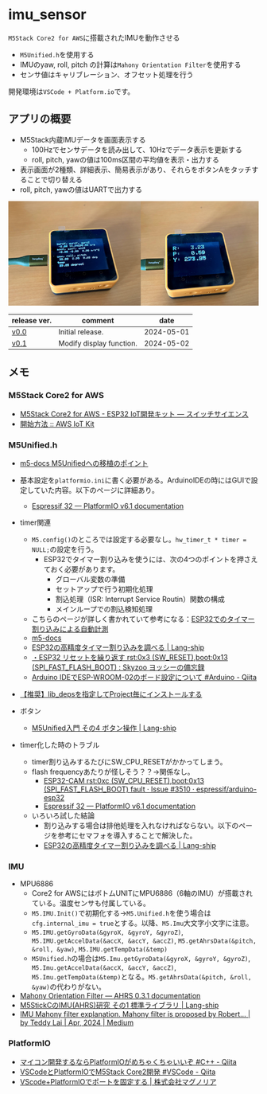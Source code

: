 # imu_sensor
`M5Stack Core2 for AWS`に搭載されたIMUを動作させる
- `M5Unified.h`を使用する
- IMUのyaw, roll, pitch の計算は`Mahony Orientation Filter`を使用する
- センサ値はキャリブレーション、オフセット処理を行う

開発環境は`VSCode + Platform.io`です。

## アプリの概要
- M5Stack内蔵IMUデータを画面表示する
  - 100Hzでセンサデータを読み出して、10Hzでデータ表示を更新する
  - roll, pitch, yawの値は100ms区間の平均値を表示・出力する
- 表示画面が2種類、詳細表示、簡易表示があり、それらをボタンAをタッチすることで切り替える
- roll, pitch, yawの値はUARTで出力する

<img src="doc\imu_sensor_img.png" width=600>

| release ver. | comment | date |
|---|---|---|
| [v0.0](../../releases/tag/v0.0) | Initial release. | 2024-05-01 |
| [v0.1](../../releases/tag/v0.1) | Modify display function. | 2024-05-02 |

## メモ
### M5Stack Core2 for AWS
- [M5Stack Core2 for AWS - ESP32 IoT開発キット — スイッチサイエンス](https://www.switch-science.com/products/6784)
- [開始方法 :: AWS IoT Kit](https://aws-iot-kit-docs.m5stack.com/ja/getting-started/)

### M5Unified.h
- [m5-docs M5Unifiedへの移植のポイント](https://docs.m5stack.com/ja/arduino/m5unified/migration)
- 基本設定を`platformio.ini`に書く必要がある。ArduinoIDEの時にはGUIで設定していた内容。以下のページに詳細あり。
  - [Espressif 32 — PlatformIO v6.1 documentation](https://docs.platformio.org/en/latest/platforms/espressif32.html)
- timer関連
  - `M5.config()`のところでは設定する必要なし。`hw_timer_t * timer = NULL;`の設定を行う。
    - ESP32でタイマー割り込みを使うには、次の4つのポイントを押さえておく必要があります。
      - グローバル変数の準備
      - セットアップで行う初期化処理
      - 割込処理（ISR: Interrupt Service Routin）関数の構成
      - メインループでの割込検知処理
  - こちらのページが詳しく書かれていて参考になる：[ESP32でのタイマー割り込みによる自動計測](http://marchan.e5.valueserver.jp/cabin/comp/jbox/arc202/doc21105.html)
  - [m5-docs](https://docs.m5stack.com/en/arduino/m5unified/m5unified_appendix)
  - [ESP32の高精度タイマー割り込みを調べる | Lang-ship](https://lang-ship.com/blog/work/esp32-timer/)
  - [・ESP32 リセットを繰り返す rst:0x3 (SW_RESET),boot:0x13 (SPI_FAST_FLASH_BOOT) : Skyzoo ヨッシーの備忘録](http://gijin77.blog.jp/archives/33372499.html)
  - [Arduino IDEでESP-WROOM-02のボード設定について #Arduino - Qiita](https://qiita.com/umi_kappa/items/ced90c258a14be165291)
- [【推奨】lib_depsを指定してProject毎にインストールする](https://qiita.com/watarukato/items/455c74c625e178de385d#%E6%8E%A8%E5%A5%A8lib_deps%E3%82%92%E6%8C%87%E5%AE%9A%E3%81%97%E3%81%A6project%E6%AF%8E%E3%81%AB%E3%82%A4%E3%83%B3%E3%82%B9%E3%83%88%E3%83%BC%E3%83%AB%E3%81%99%E3%82%8B)

- ボタン
  - [M5Unified入門 その4 ボタン操作 | Lang-ship](https://lang-ship.com/blog/work/m5unified-4-button/#toc3)

- timer化した時のトラブル
  - timer割り込みするたびにSW_CPU_RESETがかかってしまう。
  - flash frequencyあたりが怪しそう？？→関係なし。
    - [ESP32-CAM rst:0xc (SW_CPU_RESET),boot:0x13 (SPI_FAST_FLASH_BOOT) fault · Issue #3510 · espressif/arduino-esp32](https://github.com/espressif/arduino-esp32/issues/3510)
    - [Espressif 32 — PlatformIO v6.1 documentation](https://docs.platformio.org/en/latest/platforms/espressif32.html)
  - いろいろ試した結論
    - 割り込みする場合は排他処理を入れなければならない。以下のページを参考にセマフォを導入することで解決した。
    - [ESP32の高精度タイマー割り込みを調べる | Lang-ship](https://lang-ship.com/blog/work/esp32-timer/)


### IMU
- MPU6886
  - Core2 for AWSにはボトムUNITにMPU6886（6軸のIMU）が搭載されている。温度センサも付属している。
  - `M5.IMU.Init()`で初期化する→`M5.Unified.h`を使う場合は`cfg.internal_imu = true`とする。以降、`M5.Imu`大文字小文字に注意。
  - `M5.IMU.getGyroData(&gyroX, &gyroY, &gyroZ)`, `M5.IMU.getAccelData(&accX, &accY, &accZ)`, `M5.getAhrsData(&pitch, &roll, &yaw)`, `M5.IMU.getTempData(&temp)`
  - `M5Unified.h`の場合は`M5.Imu.getGyroData(&gyroX, &gyroY, &gyroZ)`, `M5.Imu.getAccelData(&accX, &accY, &accZ)`, `M5.Imu.getTempData(&temp)`となる。`M5.getAhrsData(&pitch, &roll, &yaw)`の代わりがない。
- [Mahony Orientation Filter — AHRS 0.3.1 documentation](https://ahrs.readthedocs.io/en/latest/filters/mahony.html)
- [M5StickCのIMU(AHRS)研究 その1 標準ライブラリ | Lang-ship](https://lang-ship.com/blog/work/m5stickc-imu-ahrs/)
- [IMU Mahony filter explanation. Mahony filter is proposed by Robert… | by Teddy Lai | Apr, 2024 | Medium](https://medium.com/@k66115704/imu-mahony-filter-explanation-1ae75bf033ab)

### PlatformIO
- [マイコン開発するならPlatformIOがめちゃくちゃいいぞ #C++ - Qiita](https://qiita.com/JotaroS/items/1930f156aab953194c9a)
- [VSCodeとPlatformIOでM5Stack Core2開発 #VSCode - Qiita](https://qiita.com/desertfox_i/items/a6ff7deaa0a0b3802bcd)
- [VScode+PlatformIOでポートを固定する | 株式会社マグノリア](https://magnolia-tech.jp/vscode-platformio-comport-set/)
